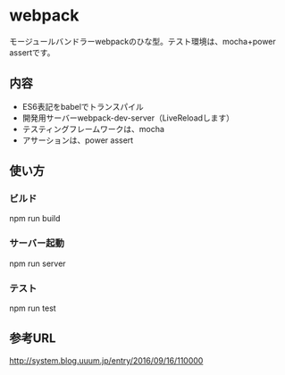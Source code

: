 # webpack
モージュールバンドラーwebpackのひな型。テスト環境は、mocha+power assertです。

## 内容
* ES6表記をbabelでトランスパイル
* 開発用サーバーwebpack-dev-server（LiveReloadします）
* テスティングフレームワークは、mocha
* アサーションは、power assert

## 使い方
### ビルド
npm run build
### サーバー起動
npm run server
### テスト
npm run test


## 参考URL
http://system.blog.uuum.jp/entry/2016/09/16/110000
